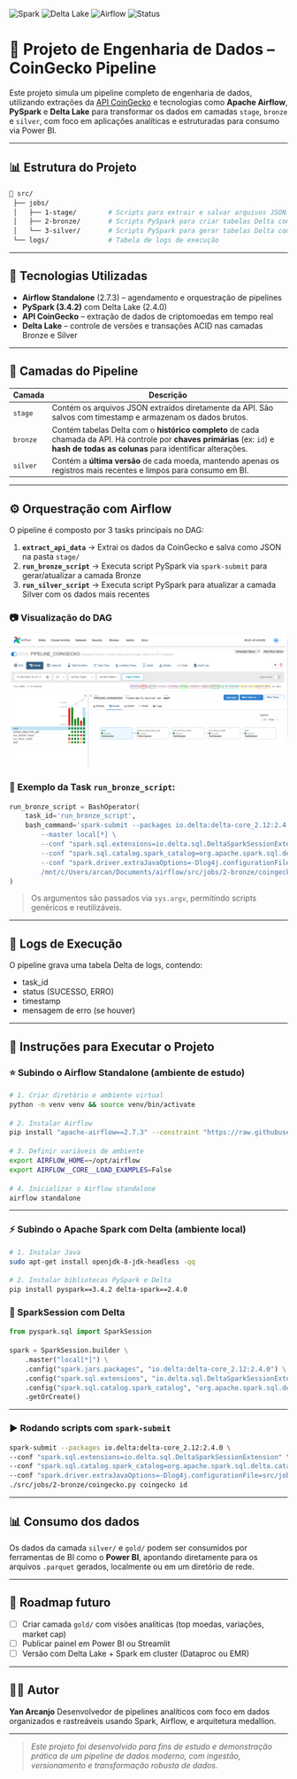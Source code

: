 ![Spark](https://img.shields.io/badge/spark-3.4.2-orange)
![Delta Lake](https://img.shields.io/badge/delta--lake-2.4.0-blue)
![Airflow](https://img.shields.io/badge/airflow-2.7.3-green)
![Status](https://img.shields.io/badge/status-em%20desenvolvimento-yellow)

# 🔗 Projeto de Engenharia de Dados – CoinGecko Pipeline

Este projeto simula um pipeline completo de engenharia de dados, utilizando extrações da [API CoinGecko](https://www.coingecko.com/) e tecnologias como **Apache Airflow**, **PySpark** e **Delta Lake** para transformar os dados em camadas `stage`, `bronze` e `silver`, com foco em aplicações analíticas e estruturadas para consumo via Power BI.

---

## 📊 Estrutura do Projeto

```bash
📆 src/
 ├── jobs/
 │   ├── 1-stage/        # Scripts para extrair e salvar arquivos JSON (dados brutos da API)
 │   ├── 2-bronze/       # Scripts PySpark para criar tabelas Delta com histórico completo
 │   └── 3-silver/       # Scripts PySpark para gerar tabelas Delta com o dado mais recente
 └── logs/               # Tabela de logs de execução
```

---

## 🧪 Tecnologias Utilizadas

* **Airflow Standalone** (2.7.3) – agendamento e orquestração de pipelines
* **PySpark (3.4.2)** com Delta Lake (2.4.0)
* **API CoinGecko** – extração de dados de criptomoedas em tempo real
* **Delta Lake** – controle de versões e transações ACID nas camadas Bronze e Silver

---

## 🔄 Camadas do Pipeline

| Camada   | Descrição                                                                                                                                                                             |
| -------- | ------------------------------------------------------------------------------------------------------------------------------------------------------------------------------------- |
| `stage`  | Contém os arquivos JSON extraídos diretamente da API. São salvos com timestamp e armazenam os dados brutos.                                                                           |
| `bronze` | Contém tabelas Delta com o **histórico completo** de cada chamada da API. Há controle por **chaves primárias** (ex: `id`) e **hash de todas as colunas** para identificar alterações. |
| `silver` | Contém a **última versão** de cada moeda, mantendo apenas os registros mais recentes e limpos para consumo em BI.                                                                     |

---

## ⚙️ Orquestração com Airflow

O pipeline é composto por 3 tasks principais no DAG:

1. **`extract_api_data`** → Extrai os dados da CoinGecko e salva como JSON na pasta `stage/`
2. **`run_bronze_script`** → Executa script PySpark via `spark-submit` para gerar/atualizar a camada Bronze
3. **`run_silver_script`** → Executa script PySpark para atualizar a camada Silver com os dados mais recentes

### 📷 Visualização do DAG

![DAG Airflow](imgs/dag_airflow.png)

### 🔧 Exemplo da Task `run_bronze_script`:

```python
run_bronze_script = BashOperator(
    task_id='run_bronze_script',
    bash_command='spark-submit --packages io.delta:delta-core_2.12:2.4.0 \
        --master local[*] \
        --conf "spark.sql.extensions=io.delta.sql.DeltaSparkSessionExtension" \
        --conf "spark.sql.catalog.spark_catalog=org.apache.spark.sql.delta.catalog.DeltaCatalog" \
        --conf "spark.driver.extraJavaOptions=-Dlog4j.configurationFile=src/jobs/log4j2.properties" \
        /mnt/c/Users/arcan/Documents/airflow/src/jobs/2-bronze/coingecko/coingecko.py coingecko id',
)
```

> Os argumentos são passados via `sys.argv`, permitindo scripts genéricos e reutilizáveis.

---

## 📝 Logs de Execução

O pipeline grava uma tabela Delta de logs, contendo:

* task\_id
* status (SUCESSO, ERRO)
* timestamp
* mensagem de erro (se houver)

---

## 🚀 Instruções para Executar o Projeto

### ⭐️ Subindo o Airflow Standalone (ambiente de estudo)

```bash
# 1. Criar diretório e ambiente virtual
python -m venv venv && source venv/bin/activate

# 2. Instalar Airflow
pip install "apache-airflow==2.7.3" --constraint "https://raw.githubusercontent.com/apache/airflow/constraints-2.7.3/constraints-3.9.txt"

# 3. Definir variáveis de ambiente
export AIRFLOW_HOME=~/opt/airflow
export AIRFLOW__CORE__LOAD_EXAMPLES=False

# 4. Inicializar o Airflow standalone
airflow standalone
```

---

### ⚡ Subindo o Apache Spark com Delta (ambiente local)

```bash
# 1. Instalar Java
sudo apt-get install openjdk-8-jdk-headless -qq

# 2. Instalar bibliotecas PySpark e Delta
pip install pyspark==3.4.2 delta-spark==2.4.0
```

### 🧟 SparkSession com Delta

```python
from pyspark.sql import SparkSession

spark = SparkSession.builder \
    .master("local[*]") \
    .config("spark.jars.packages", "io.delta:delta-core_2.12:2.4.0") \
    .config("spark.sql.extensions", "io.delta.sql.DeltaSparkSessionExtension") \
    .config("spark.sql.catalog.spark_catalog", "org.apache.spark.sql.delta.catalog.DeltaCatalog") \
    .getOrCreate()
```

---

### ▶️ Rodando scripts com `spark-submit`

```bash
spark-submit --packages io.delta:delta-core_2.12:2.4.0 \
--conf "spark.sql.extensions=io.delta.sql.DeltaSparkSessionExtension" \
--conf "spark.sql.catalog.spark_catalog=org.apache.spark.sql.delta.catalog.DeltaCatalog" \
--conf "spark.driver.extraJavaOptions=-Dlog4j.configurationFile=src/jobs/log4j2.properties" \
./src/jobs/2-bronze/coingecko.py coingecko id
```

---

## 📊 Consumo dos dados

Os dados da camada `silver/` e `gold/` podem ser consumidos por ferramentas de BI como o **Power BI**, apontando diretamente para os arquivos `.parquet` gerados, localmente ou em um diretório de rede.

---

## 📌 Roadmap futuro

* [ ] Criar camada `gold/` com visões analíticas (top moedas, variações, market cap)
* [ ] Publicar painel em Power BI ou Streamlit
* [ ] Versão com Delta Lake + Spark em cluster (Dataproc ou EMR)

---

## 🧑‍💻 Autor

**Yan Arcanjo**
Desenvolvedor de pipelines analíticos com foco em dados organizados e rastreáveis usando Spark, Airflow, e arquitetura medallion.

---

> *Este projeto foi desenvolvido para fins de estudo e demonstração prática de um pipeline de dados moderno, com ingestão, versionamento e transformação robusta de dados.*
